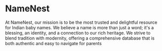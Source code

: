 # NameNest
At NameNest, our mission is to be the most trusted and delightful resource for Indian baby names. We believe a name is more than just a word; it's a blessing, an identity, and a connection to our rich heritage. We strive to blend tradition with modernity, offering a comprehensive database that is both authentic and easy to navigate for parents 

